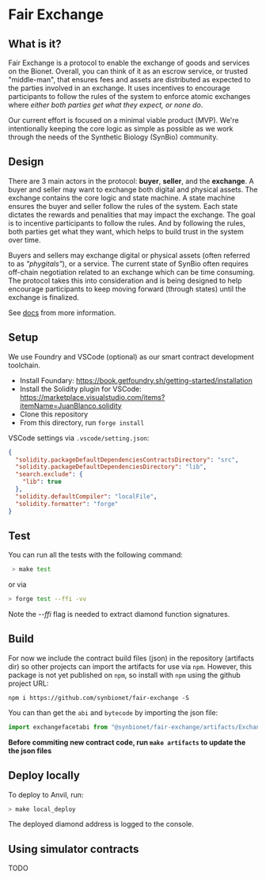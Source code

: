 # Fair Exchange

## What is it?
Fair Exchange is a protocol to enable the exchange of goods and services on the Bionet. Overall, you can think of it as an escrow service, or trusted "middle-man", that ensures fees and assets are distributed as expected to the parties involved in an exchange. It uses incentives to encourage participants to follow the rules of the system to enforce atomic exchanges where *either both parties get what they expect, or none do*.

Our current effort is focused on a minimal viable product (MVP).  We're intentionally keeping the core logic as simple as possible as we work through the needs of the Synthetic Biology (SynBio) community.  

## Design
There are 3 main actors in the protocol: **buyer**, **seller**, and the **exchange**. A buyer and seller may want to exchange both digital and physical assets. The exchange contains the core logic and state machine. A state machine ensures the buyer and seller follow the rules of the system. Each state dictates the rewards and penalities that may impact the exchange.  The goal is to incentive participants to follow the rules.  And by following the rules, both parties get what they want, which helps to build trust in the system over time.

Buyers and sellers may exchange digital or physical assets (often referred to as *"phygitals"*), or a service.  The current state of SynBio often requires off-chain negotiation related to an exchange which can be time consuming. The protocol takes this into consideration and is being designed to help encourage participants to keep moving forward (through states) until the exchange is finalized.

See [docs](https://github.com/synbionet/doc.synbionet/blob/main/docs/contracts.md) from more information.

## Setup 
We use Foundry and VSCode (optional) as our smart contract development toolchain.
* Install Foundary: https://book.getfoundry.sh/getting-started/installation
* Install the Solidity plugin for VSCode: https://marketplace.visualstudio.com/items?itemName=JuanBlanco.solidity
* Clone this repository
* From this directory, run `forge install`

VSCode settings via `.vscode/setting.json`:
```json
{
  "solidity.packageDefaultDependenciesContractsDirectory": "src",
  "solidity.packageDefaultDependenciesDirectory": "lib",
  "search.exclude": {
    "lib": true
  },
  "solidity.defaultCompiler": "localFile",
  "solidity.formatter": "forge"
}
```
## Test
You can run all the tests with the following command:

```bash
 > make test
```
or via 

```bash 
> forge test --ffi -vv
```
Note the *--ffi* flag is needed to extract diamond function signatures.

## Build
For now we include the contract build files (json) in the repository (artifacts dir) so other projects can import the artifacts for use via `npm`.  However, this package is not yet published on `npm`, so install with `npm` using the github project URL:

`npm i https://github.com/synbionet/fair-exchange -S`

You can than get the `abi` and `bytecode` by importing the json file:

```js
import exchangefacetabi from "@synbionet/fair-exchange/artifacts/ExchangeFacet.json";
```

**Before commiting new contract code, run `make artifacts` to update the the json files**

## Deploy locally
To deploy to Anvil, run:
```bash
> make local_deploy
```
The deployed diamond address is logged to the console.

## Using simulator contracts
 TODO





